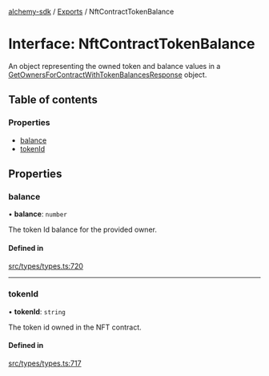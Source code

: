 [alchemy-sdk](../README.md) / [Exports](../modules.md) / NftContractTokenBalance

# Interface: NftContractTokenBalance

An object representing the owned token and balance values in a
[GetOwnersForContractWithTokenBalancesResponse](GetOwnersForContractWithTokenBalancesResponse.md) object.

## Table of contents

### Properties

- [balance](NftContractTokenBalance.md#balance)
- [tokenId](NftContractTokenBalance.md#tokenid)

## Properties

### balance

• **balance**: `number`

The token Id balance for the provided owner.

#### Defined in

[src/types/types.ts:720](https://github.com/alchemyplatform/alchemy-sdk-js/blob/3091a11/src/types/types.ts#L720)

___

### tokenId

• **tokenId**: `string`

The token id owned in the NFT contract.

#### Defined in

[src/types/types.ts:717](https://github.com/alchemyplatform/alchemy-sdk-js/blob/3091a11/src/types/types.ts#L717)
